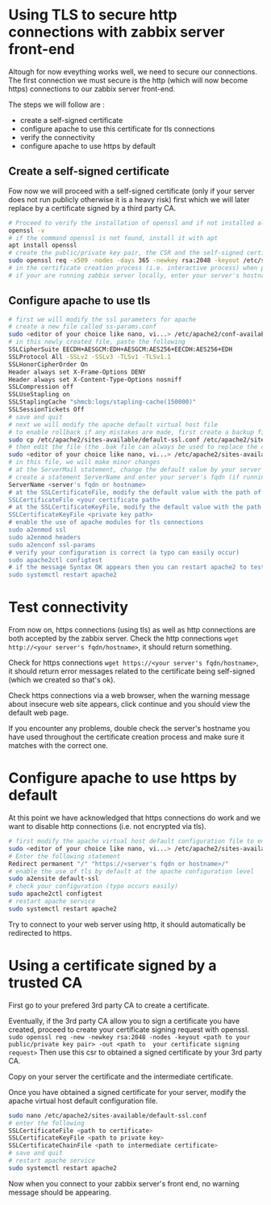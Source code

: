 # Using TLS to secure http connections with zabbix server front-end
Altough for now eveything works well, we need to secure our connections. 
The first connection we must secure is the http (which will now become https) connections to our zabbix server front-end.

The steps we will follow are :
- create a self-signed certificate
- configure apache to use this certificate for tls connections
- verify the connectivity
- configure apache to use https by default

## Create a self-signed certificate
Fow now we will proceed with a self-signed certificate (only if your server does not run publicly otherwise it is a heavy risk) first which we will later replace by a certificate signed by a third party CA.
```bash
# Proceed to verify the installation of openssl and if not installed already, install it
openssl -v
# if the command openssl is not found, install it with apt
apt install openssl
# create the public/private key pair, the CSR and the self-signed certificate
sudo openssl req -x509 -nodes -days 365 -newkey rsa:2048 -keyout /etc/ssl/private/apache-private-key.key -out /etc/ssl/certs/apache-self-signed-certificate.crt
# in the certificate creation process (i.e. interactive process) when prompted for a common name enter your zabbix server fqdn
# if your are running zabbix server locally, enter your server's hostname (you can use hostnamectl to find what your server's hostname is)
```
## Configure apache to use tls
```bash
# first we will modify the ssl parameters for apache
# create a new file called ss-params.conf
sudo <editor of your choice like nano, vi...> /etc/apache2/conf-available/ssl-params.conf
# in this newly created file, paste the following
SSLCipherSuite EECDH+AESGCM:EDH+AESGCM:AES256+EECDH:AES256+EDH
SSLProtocol All -SSLv2 -SSLv3 -TLSv1 -TLSv1.1
SSLHonorCipherOrder On
Header always set X-Frame-Options DENY
Header always set X-Content-Type-Options nosniff
SSLCompression off
SSLUseStapling on
SSLStaplingCache "shmcb:logs/stapling-cache(150000)"
SSLSessionTickets Off
# save and quit
# next we will modify the apache default virtual host file
# to enable rollback if any mistakes are made, first create a backup file for the default virtual host configuration
sudo cp /etc/apache2/sites-available/default-ssl.conf /etc/apache2/sites-available/default-ssl.conf.bak
# then edit the file (the .bak file can always be used to replace the configurations made if they do not work)
sudo <editor of your choice like nano, vi...> /etc/apache2/sites-available/default-ssl.conf
# in this file, we will make minor changes
# at the ServerMail statement, change the default value by your server mail (if you do not have one then skip)
# create a statement ServerName and enter your server's fqdn (if running locally enter your server's hostname)
ServerName <server's fqdn or hostname>
# at the SSLCertificateFile, modify the default value with the path of your self-signed certificate
SSLCertificateFile <your certificate path>
# at the SSLCertificateKeyFile, modify the default value with the path of your private key
SSLCertificateKeyFile <private key path>
# enable the use of apache modules for tls connections
sudo a2enmod ssl
sudo a2enmod headers
sudo a2enconf ssl-params
# verify your configuration is correct (a typo can easily occur)
sudo apache2ctl configtest
# if the message Syntax OK appears then you can restart apache2 to test connectivity
sudo systemctl restart apache2
```
# Test connectivity
From now on, https connections (using tls) as well as http connections are both accepted by the zabbix server.
Check the http connections ```wget http://<your server's fqdn/hostname>```, it should return something.

Check for https connections ```wget https://<your server's fqdn/hostname>```, it should return error messages related to the certificate being self-signed (which we created so that's ok).

Check https connections via a web browser, when the warning message about insecure web site appears, click continue and you should view the default web page.

If you encounter any problems, double check the server's hostname you have used throughout the certificate creation process and make sure it matches with the correct one.

# Configure apache to use https by default
At this point we have acknowledged that https connections do work and we want to disable http connections (i.e. not encrypted via tls).
```bash
# first modify the apache virtual host default configuration file to enable a permanent redirection to https connections
sudo <editor of your choice like nano, vi...> /etc/apache2/sites-available/000-default.conf
# Enter the following statement
Redirect permanent "/" "https://<server's fqdn or hostname>/"
# enable the use of tls by default at the apache configuration level
sudo a2ensite default-ssl
# check your configuration (typo occurs easily)
sudo apache2ctl configtest
# restart apache service
sudo systemctl restart apache2
```
Try to connect to your web server using http, it should automatically be redirected to https.

# Using a certificate signed by a trusted CA
First go to your prefered 3rd party CA to create a certificate.

Eventually, if the 3rd party CA allow you to sign a certificate you have created, proceed to create your certificate signing request with openssl.
```sudo openssl req -new -newkey rsa:2048 -nodes -keyout <path to your public/private key pair> -out <path to  your certificate signing request>```
Then use this csr to obtained a signed certificate by your 3rd party CA.

Copy on your server the certificate and the intermediate certificate.

Once you have obtained a signed certificate for your server, modify the apache virtual host default configuration file.
```bash
sudo nano /etc/apache2/sites-available/default-ssl.conf
# enter the following
SSLCertificateFile <path to certificate>
SSLCertificateKeyFile <path to private key>
SSLCertificateChainFile <path to intermediate certificate>
# save and quit
# restart apache service
sudo systemctl restart apache2
```
Now when you connect to your zabbix server's front end, no warning message should be appearing.

